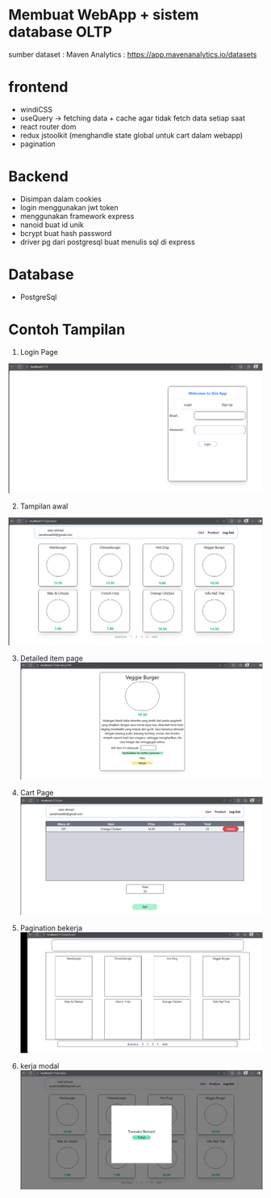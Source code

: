 # Membuat WebApp + sistem database OLTP
sumber dataset : Maven Analytics : https://app.mavenanalytics.io/datasets

# frontend
- windiCSS
- useQuery -> fetching data + cache agar tidak fetch data setiap saat
- react router dom
- redux jstoolkit (menghandle state global untuk cart dalam webapp)
- pagination

# Backend
- Disimpan dalam cookies
- login menggunakan jwt token
- menggunakan framework express
- nanoid buat id unik
- bcrypt buat hash password
- driver pg dari postgresql buat menulis sql di express

# Database
- PostgreSql

# Contoh Tampilan

1. Login Page

![login](./image/authLogin.PNG)

2. Tampilan awal 

![landing](./image/landing.PNG)

3. Detailed item page
![detail](./image/detail.PNG)

4. Cart Page
![cart](./image/cart.PNG)

5. Pagination bekerja
![alt text](./image/pagination.gif)

6. kerja modal
![modal](./image/modal.PNG)